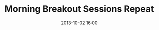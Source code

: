 ---
date: 2013-10-02 16:00
hour: 4:00 - 5:15 pm
title: Morning Breakout Sessions Repeat 
name:
company:
location: 
categories: day1
expand:
---